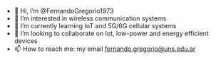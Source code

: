 - 👋 Hi, I’m @FernandoGregorio1973
- 👀 I’m interested in wireless communication systems
- 🌱 I’m currently learning IoT and 5G/6G cellular systems
- 💞️ I’m looking to collaborate on Iot, low-power and energy efficient devices
- 📫 How to reach me: my email fernando.gregorio@uns.edu.ar

<!---
FernandoGregorio1973/FernandoGregorio1973 is a ✨ special ✨ repository because its `README.md` (this file) appears on your GitHub profile.
You can click the Preview link to take a look at your changes.
--->
